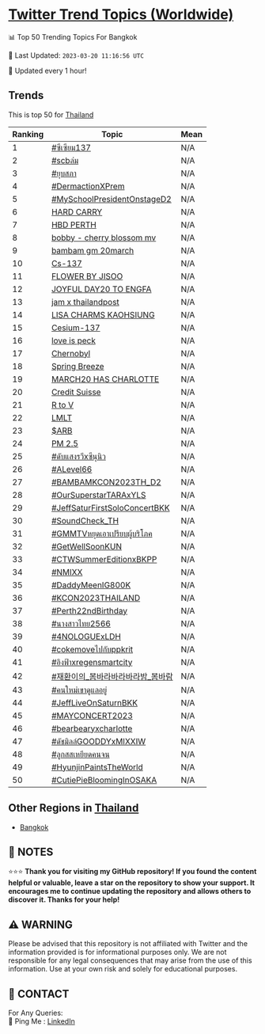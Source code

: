 [Twitter Trend Topics (Worldwide)](https://github.com/ErcinDedeoglu/Twitter-Trend-Topics)
==========


📊 Top 50 Trending Topics For Bangkok

📆 Last Updated: `2023-03-20 11:16:56 UTC`

🔧 Updated every 1 hour!


## Trends

This is top 50 for [Thailand](</Thailand>)

| Ranking | Topic | Mean |
| ------- | ------------ | ------------ |
| 1 | [#ซีเซียม137](http://twitter.com/search?q=%23%e0%b8%8b%e0%b8%b5%e0%b9%80%e0%b8%8b%e0%b8%b5%e0%b8%a2%e0%b8%a1137) | N/A |
| 2 | [#scbล่ม](http://twitter.com/search?q=%23scb%e0%b8%a5%e0%b9%88%e0%b8%a1) | N/A |
| 3 | [#ยุบสภา](http://twitter.com/search?q=%23%e0%b8%a2%e0%b8%b8%e0%b8%9a%e0%b8%aa%e0%b8%a0%e0%b8%b2) | N/A |
| 4 | [#DermactionXPrem](http://twitter.com/search?q=%23DermactionXPrem) | N/A |
| 5 | [#MySchoolPresidentOnstageD2](http://twitter.com/search?q=%23MySchoolPresidentOnstageD2) | N/A |
| 6 | [HARD CARRY](http://twitter.com/search?q=HARD+CARRY) | N/A |
| 7 | [HBD PERTH](http://twitter.com/search?q=HBD+PERTH) | N/A |
| 8 | [bobby - cherry blossom mv](http://twitter.com/search?q=bobby+-+cherry+blossom+mv) | N/A |
| 9 | [bambam gm 20march](http://twitter.com/search?q=bambam+gm+20march) | N/A |
| 10 | [Cs-137](http://twitter.com/search?q=Cs-137) | N/A |
| 11 | [FLOWER BY JISOO](http://twitter.com/search?q=FLOWER+BY+JISOO) | N/A |
| 12 | [JOYFUL DAY20 TO ENGFA](http://twitter.com/search?q=JOYFUL+DAY20+TO+ENGFA) | N/A |
| 13 | [jam x thailandpost](http://twitter.com/search?q=jam+x+thailandpost) | N/A |
| 14 | [LISA CHARMS KAOHSIUNG](http://twitter.com/search?q=LISA+CHARMS+KAOHSIUNG) | N/A |
| 15 | [Cesium-137](http://twitter.com/search?q=Cesium-137) | N/A |
| 16 | [love is peck](http://twitter.com/search?q=love+is+peck) | N/A |
| 17 | [Chernobyl](http://twitter.com/search?q=Chernobyl) | N/A |
| 18 | [Spring Breeze](http://twitter.com/search?q=Spring+Breeze) | N/A |
| 19 | [MARCH20 HAS CHARLOTTE](http://twitter.com/search?q=MARCH20+HAS+CHARLOTTE) | N/A |
| 20 | [Credit Suisse](http://twitter.com/search?q=Credit+Suisse) | N/A |
| 21 | [R to V](http://twitter.com/search?q=R+to+V) | N/A |
| 22 | [LMLT](http://twitter.com/search?q=LMLT) | N/A |
| 23 | [$ARB](http://twitter.com/search?q=%24ARB) | N/A |
| 24 | [PM 2.5](http://twitter.com/search?q=PM+2.5) | N/A |
| 25 | [#ดับแสงรวีxซีนุนิว](http://twitter.com/search?q=%23%e0%b8%94%e0%b8%b1%e0%b8%9a%e0%b9%81%e0%b8%aa%e0%b8%87%e0%b8%a3%e0%b8%a7%e0%b8%b5x%e0%b8%8b%e0%b8%b5%e0%b8%99%e0%b8%b8%e0%b8%99%e0%b8%b4%e0%b8%a7) | N/A |
| 26 | [#ALevel66](http://twitter.com/search?q=%23ALevel66) | N/A |
| 27 | [#BAMBAMKCON2023TH_D2](http://twitter.com/search?q=%23BAMBAMKCON2023TH_D2) | N/A |
| 28 | [#OurSuperstarTARAxYLS](http://twitter.com/search?q=%23OurSuperstarTARAxYLS) | N/A |
| 29 | [#JeffSaturFirstSoloConcertBKK](http://twitter.com/search?q=%23JeffSaturFirstSoloConcertBKK) | N/A |
| 30 | [#SoundCheck_TH](http://twitter.com/search?q=%23SoundCheck_TH) | N/A |
| 31 | [#GMMTVหยุดเอาเปรียบผู้บริโภค](http://twitter.com/search?q=%23GMMTV%e0%b8%ab%e0%b8%a2%e0%b8%b8%e0%b8%94%e0%b9%80%e0%b8%ad%e0%b8%b2%e0%b9%80%e0%b8%9b%e0%b8%a3%e0%b8%b5%e0%b8%a2%e0%b8%9a%e0%b8%9c%e0%b8%b9%e0%b9%89%e0%b8%9a%e0%b8%a3%e0%b8%b4%e0%b9%82%e0%b8%a0%e0%b8%84) | N/A |
| 32 | [#GetWellSoonKUN](http://twitter.com/search?q=%23GetWellSoonKUN) | N/A |
| 33 | [#CTWSummerEditionxBKPP](http://twitter.com/search?q=%23CTWSummerEditionxBKPP) | N/A |
| 34 | [#NMIXX](http://twitter.com/search?q=%23NMIXX) | N/A |
| 35 | [#DaddyMeenIG800K](http://twitter.com/search?q=%23DaddyMeenIG800K) | N/A |
| 36 | [#KCON2023THAILAND](http://twitter.com/search?q=%23KCON2023THAILAND) | N/A |
| 37 | [#Perth22ndBirthday](http://twitter.com/search?q=%23Perth22ndBirthday) | N/A |
| 38 | [#นางสาวไทย2566](http://twitter.com/search?q=%23%e0%b8%99%e0%b8%b2%e0%b8%87%e0%b8%aa%e0%b8%b2%e0%b8%a7%e0%b9%84%e0%b8%97%e0%b8%a22566) | N/A |
| 39 | [#4NOLOGUExLDH](http://twitter.com/search?q=%234NOLOGUExLDH) | N/A |
| 40 | [#cokemoveไปกับppkrit](http://twitter.com/search?q=%23cokemove%e0%b9%84%e0%b8%9b%e0%b8%81%e0%b8%b1%e0%b8%9appkrit) | N/A |
| 41 | [#อิงฟ้าxregensmartcity](http://twitter.com/search?q=%23%e0%b8%ad%e0%b8%b4%e0%b8%87%e0%b8%9f%e0%b9%89%e0%b8%b2xregensmartcity) | N/A |
| 42 | [#재환이의_봄바라바라바라밤_봄바람](http://twitter.com/search?q=%23%ec%9e%ac%ed%99%98%ec%9d%b4%ec%9d%98_%eb%b4%84%eb%b0%94%eb%9d%bc%eb%b0%94%eb%9d%bc%eb%b0%94%eb%9d%bc%eb%b0%a4_%eb%b4%84%eb%b0%94%eb%9e%8c) | N/A |
| 43 | [#คนใหม่เขาดูแลอยู่](http://twitter.com/search?q=%23%e0%b8%84%e0%b8%99%e0%b9%83%e0%b8%ab%e0%b8%a1%e0%b9%88%e0%b9%80%e0%b8%82%e0%b8%b2%e0%b8%94%e0%b8%b9%e0%b9%81%e0%b8%a5%e0%b8%ad%e0%b8%a2%e0%b8%b9%e0%b9%88) | N/A |
| 44 | [#JeffLiveOnSaturnBKK](http://twitter.com/search?q=%23JeffLiveOnSaturnBKK) | N/A |
| 45 | [#MAYCONCERT2023](http://twitter.com/search?q=%23MAYCONCERT2023) | N/A |
| 46 | [#bearbearyxcharlotte](http://twitter.com/search?q=%23bearbearyxcharlotte) | N/A |
| 47 | [#ดัชมิลล์GOODDYxMIXXIW](http://twitter.com/search?q=%23%e0%b8%94%e0%b8%b1%e0%b8%8a%e0%b8%a1%e0%b8%b4%e0%b8%a5%e0%b8%a5%e0%b9%8cGOODDYxMIXXIW) | N/A |
| 48 | [#ลูกสสเหยียดคนจน](http://twitter.com/search?q=%23%e0%b8%a5%e0%b8%b9%e0%b8%81%e0%b8%aa%e0%b8%aa%e0%b9%80%e0%b8%ab%e0%b8%a2%e0%b8%b5%e0%b8%a2%e0%b8%94%e0%b8%84%e0%b8%99%e0%b8%88%e0%b8%99) | N/A |
| 49 | [#HyunjinPaintsTheWorld](http://twitter.com/search?q=%23HyunjinPaintsTheWorld) | N/A |
| 50 | [#CutiePieBloomingInOSAKA](http://twitter.com/search?q=%23CutiePieBloomingInOSAKA) | N/A |



## Other Regions in [Thailand](</Thailand>)

* [Bangkok](</Thailand/Bangkok.md>)



## 📝 NOTES

⭐⭐⭐ **Thank you for visiting my GitHub repository! If you found the content helpful or valuable, leave a star on the repository to show your support. It encourages me to continue updating the repository and allows others to discover it. Thanks for your help!**


## ⚠️ WARNING

Please be advised that this repository is not affiliated with Twitter and the information provided is for informational purposes only. We are not responsible for any legal consequences that may arise from the use of this information. Use at your own risk and solely for educational purposes.


## 📨 CONTACT

 For Any Queries:  
            🏓 Ping Me : [LinkedIn](https://www.linkedin.com/in/ercindedeoglu/)
